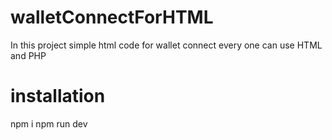 # walletConnectForHTML
In this project simple html code for wallet connect every one can use HTML and PHP
# installation
npm i
npm run dev
